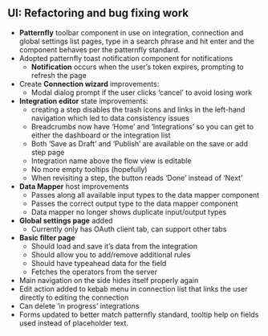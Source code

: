 ## UI: Refactoring and bug fixing work

* **Patternfly** toolbar component in use on integration, connection and global settings list pages, type in a search phrase and hit enter and the component behaves per the patternfly standard.
* Adopted patternfly toast notification component for notifications
  - **Notification** occurs when the user’s token expires, prompting to refresh the page
* Create **Connection wizard** improvements:
  - Modal dialog prompt if the user clicks ‘cancel’ to avoid losing work
* **Integration editor** state improvements:
  - creating a step disables the trash icons and links in the left-hand navigation which led to data consistency issues
  - Breadcrumbs now have ‘Home’ and ‘Integrations’ so you can get to either the dashboard or the integration list
  - Both ‘Save as Draft’ and ‘Publish’ are available on the save or add step page
  - Integration name above the flow view is editable
  - No more empty tooltips (hopefully)
  - When revisiting a step, the button reads ‘Done’ instead of ‘Next’
* **Data Mapper** host improvements
  - Passes along all available input types to the data mapper component
  - Passes the correct output type to the data mapper component
  - Data mapper no longer shows duplicate input/output types
* **Global settings page** added
  - Currently only has OAuth client tab, can support other tabs
* **Basic filter page**
  - Should load and save it’s data from the integration
  - Should allow you to add/remove additional rules
  - Should have typeahead data for the field
  - Fetches the operators from the server
* Main navigation on the side hides itself properly again
* Edit action added to kebab menu in connection list that links the user directly to editing the connection
* Can delete ‘in progress’ integrations
* Forms updated to better match patternfly standard, tooltip help on fields used instead of placeholder text.
